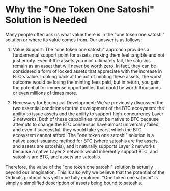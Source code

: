 Why the "One Token One Satoshi" Solution is Needed
====

Many people often ask us what value there is in the "one token one satoshi" solution or where its value comes from. Our answer is as follows:

1. Value Support: The "one token one satoshi" approach provides a fundamental support point for assets, making them feel tangible and not just empty. Even if the assets you mint ultimately fail, the satoshis remain as an asset that will never be worth zero. In fact, they can be considered a form of locked assets that appreciate with the increase in BTC's value. Looking back at the act of minting these assets, the worst outcome would be losing the minting fees paid, but in return, you gain the potential for immense opportunities that could be worth thousands or even millions of times more.

2. Necessary for Ecological Development: We've previously discussed the two essential conditions for the development of the BTC ecosystem: the ability to issue assets and the ability to support high-concurrency Layer 2 networks. Both of these capabilities must be native to BTC because attempts to change the BTC consensus have almost universally failed, and even if successful, they would take years, which the BTC ecosystem cannot afford. The "one token one satoshi" solution is a native asset issuance method for BTC (where satoshis are the assets, and assets are satoshis), and it naturally supports Layer 2 networks because a native Layer 2 network would inherently support BTC, and satoshis are BTC, and assets are satoshis.

Therefore, the value of the "one token one satoshi" solution is actually beyond our imagination. This is also why we believe that the potential of the Ordinals protocol has yet to be fully explored. "One token one satoshi" is simply a simplified description of assets being bound to satoshis.